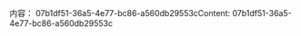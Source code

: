 <span data-ttu-id="afcc2-101">内容： 07b1df51-36a5-4e77-bc86-a560db29553c</span><span class="sxs-lookup"><span data-stu-id="afcc2-101">Content: 07b1df51-36a5-4e77-bc86-a560db29553c</span></span>